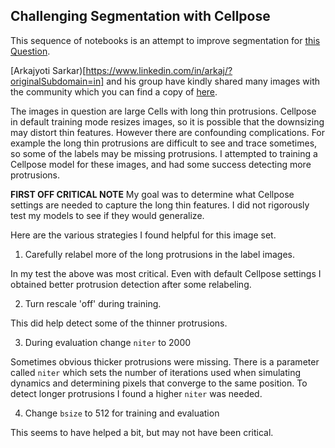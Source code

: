 ## Challenging Segmentation with Cellpose

This sequence of notebooks is an attempt to improve segmentation for [this Question](https://forum.image.sc/t/challenging-segmentation-with-cellpose-need-help/103618).
 
[Arkajyoti Sarkar)[https://www.linkedin.com/in/arkaj/?originalSubdomain=in] and his group have kindly shared many images with the community which you can find a copy of [here](https://www.dropbox.com/scl/fo/y1a9y80mi843xslhsqn73/AIiUn9oGqVjnDzew2shu66U?rlkey=j64363njxo6vvo2azvkl32dau&st=yvp1wp64&dl=0).  

The images in question are large Cells with long thin protrusions.  Cellpose in default training mode resizes images, so it is possible that the downsizing may distort thin features.  However there are confounding complications.  For example the long thin protrusions are difficult to see and trace sometimes, so some of the labels may be missing protrusions.   I attempted to training a Cellpose model for these images, and had some success detecting more protrusions. 

**FIRST OFF CRITICAL NOTE**  My goal was to determine what Cellpose settings are needed to capture the long thin features.  I did not rigorously test my models to see if they would generalize.  

Here are the various strategies I found helpful for this image set. 

1.  Carefully relabel more of the long protrusions in the label images. 

In my test the above was most critical.  Even with default Cellpose settings I obtained better protrusion detection after some relabeling. 

2.  Turn rescale 'off' during training. 

This did help detect some of the thinner protrusions. 

3.  During evaluation change ```niter``` to 2000

Sometimes obvious thicker protrusions were missing.  There is a parameter called ```niter``` which sets the number of iterations used when simulating dynamics and determining pixels that converge to the same position.  To detect longer protrusions I found a higher ```niter``` was needed. 

4.  Change ```bsize``` to 512 for training and evaluation

This seems to have helped a bit, but may not have been critical.  